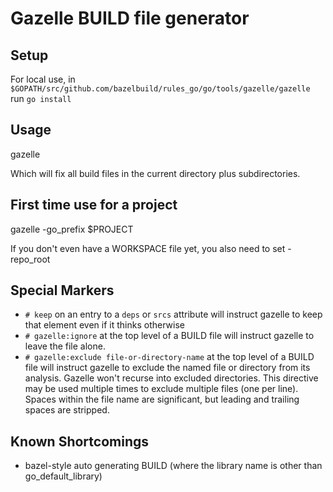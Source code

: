 # Gazelle BUILD file generator

## Setup

For local use, in `$GOPATH/src/github.com/bazelbuild/rules_go/go/tools/gazelle/gazelle`
run `go install`

## Usage

  gazelle
  
Which will fix all build files in the current directory plus subdirectories.

##  First time use for a project

  gazelle -go_prefix $PROJECT
  
If you don't even have a WORKSPACE file yet, you also need to set -repo_root

## Special Markers

* `# keep` on an entry to a `deps` or `srcs` attribute will instruct gazelle to keep that element
even if it thinks otherwise
* `# gazelle:ignore` at the top level of a BUILD file will instruct gazelle to leave the file alone.
* `# gazelle:exclude file-or-directory-name` at the top level of a BUILD file
  will instruct gazelle to exclude the named file or directory from its
  analysis. Gazelle won't recurse into excluded directories. This directive
  may be used multiple times to exclude multiple files (one per line). Spaces
  within the file name are significant, but leading and trailing spaces are
  stripped.


## Known Shortcomings

* bazel-style auto generating BUILD (where the library name is other than go_default_library)
